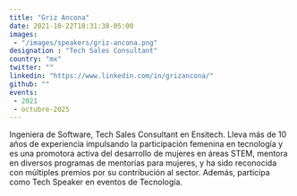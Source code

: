 ```yaml
---
title: "Griz Ancona"
date: 2021-10-22T18:31:38-05:00
images: 
 - "/images/speakers/griz-ancona.png"
designation : "Tech Sales Consultant"
country: "mx"
twitter: ""
linkedin: "https://www.linkedin.com/in/grizancona/"
github: ""
events:
 - 2021
 - octubre-2025
---
```


Ingeniera de Software, Tech Sales Consultant en Ensitech. Lleva más de 10 años de experiencia impulsando la participación femenina en tecnología y es una promotora activa del desarrollo de mujeres en áreas STEM, mentora en diversos programas de mentorías para mujeres, y ha sido reconocida con múltiples premios por su contribución al sector. Además, participa como Tech Speaker en eventos de Tecnología.
